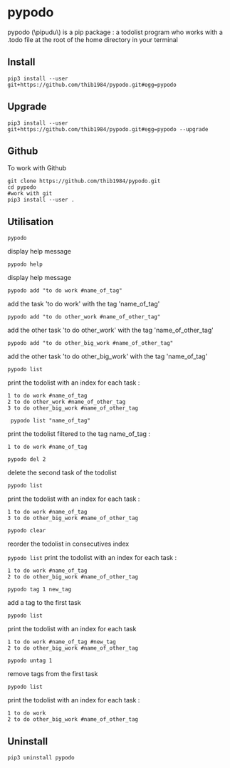 # pypodo

pypodo (\pipudu\\) is a pip package : a todolist program who works with a .todo file at the root of the home directory in your terminal

## Install

```
pip3 install --user git+https://github.com/thib1984/pypodo.git#egg=pypodo
```

## Upgrade

```
pip3 install --user git+https://github.com/thib1984/pypodo.git#egg=pypodo --upgrade
```

## Github

To work with Github
```
git clone https://github.com/thib1984/pypodo.git
cd pypodo
#work with git
pip3 install --user .
```

## Utilisation

``pypodo`` 

display help message

``pypodo help``

display help message

``pypodo add "to do work #name_of_tag"``

add the task 'to do work' with the tag 'name_of_tag'

``pypodo add "to do other_work #name_of_other_tag"``

add the other task 'to do other_work' with the tag 'name_of_other_tag'

``pypodo add "to do other_big_work #name_of_other_tag"``

add the other task 'to do other_big_work' with the tag 'name_of_tag'


``pypodo list`` 

print the todolist with an index for each task :

```
1 to do work #name_of_tag
2 to do other_work #name_of_other_tag
3 to do other_big_work #name_of_other_tag
```


`` pypodo list "name_of_tag"``

print the todolist filtered to the tag name_of_tag :

```
1 to do work #name_of_tag
```

``pypodo del 2`` 

delete the second task of the todolist

``pypodo list``


print the todolist with an index for each task : 

```
1 to do work #name_of_tag
3 to do other_big_work #name_of_other_tag
```


``pypodo clear``

reorder the todolist in consecutives index


``pypodo list``
print the todolist with an index for each task :

```
1 to do work #name_of_tag
2 to do other_big_work #name_of_other_tag
```

``pypodo tag 1 new_tag``

add a tag to the first task

``pypodo list``

print the todolist with an index for each task

```
1 to do work #name_of_tag #new_tag
2 to do other_big_work #name_of_other_tag
```

``pypodo untag 1``

remove tags from the first task

``pypodo list``

print the todolist with an index for each task :

```
1 to do work
2 to do other_big_work #name_of_other_tag
```

## Uninstall

```
pip3 uninstall pypodo
```
